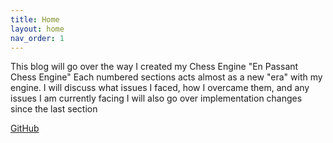 ```yaml
---
title: Home
layout: home
nav_order: 1
---
```


This blog will go over the way I created my Chess Engine "En Passant Chess Engine"
Each numbered sections acts almost as a new "era" with my engine. 
I will discuss what issues I faced, how I overcame them, and any issues I am currently facing
I will also go over implementation changes since the last section

[GitHub](https://github.com/BoundlessFate/EnPassantChessEngine)